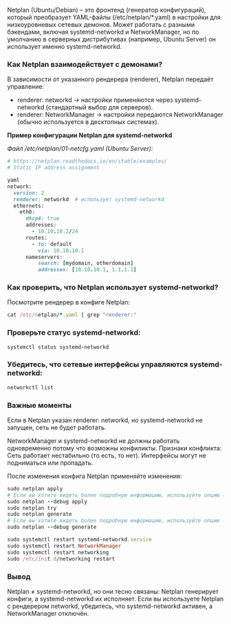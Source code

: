 Netplan (Ubuntu/Debian) – это фронтенд (генератор конфигураций), который преобразует YAML-файлы (/etc/netplan/*.yaml) в настройки для низкоуровневых сетевых демонов. Может работать с разными бэкендами, включая systemd-networkd и NetworkManager, но по умолчанию в серверных дистрибутивах (например, Ubuntu Server) он использует именно systemd-networkd. 


### Как Netplan взаимодействует с демонами?

В зависимости от указанного рендерера (renderer), Netplan передаёт управление:

- renderer: networkd → настройки применяются через systemd-networkd (стандартный выбор для серверов).
- renderer: NetworkManager → настройки передаются NetworkManager (обычно используется в десктопных системах).

**Пример конфигурации Netplan для systemd-networkd**

_Файл /etc/netplan/01-netcfg.yaml (Ubuntu Server):_

```ruby
# https://netplan.readthedocs.io/en/stable/examples/
# Static IP address assignment

yaml
network:
  version: 2
  renderer: networkd  # использует systemd-networkd
  ethernets:
    eth0:
      dhcp4: true
      addresses:
        - 10.10.10.2/24
      routes:
        - to: default
          via: 10.10.10.1
      nameservers:
          search: [mydomain, otherdomain]
          addresses: [10.10.10.1, 1.1.1.1]
```	  
	  
### Как проверить, что Netplan использует systemd-networkd?

Посмотрите рендерер в конфиге Netplan:

```ruby
cat /etc/netplan/*.yaml | grep "renderer:"
```

### Проверьте статус systemd-networkd:

```ruby
systemctl status systemd-networkd
```

### Убедитесь, что сетевые интерфейсы управляются systemd-networkd:

```ruby
networkctl list
```

### Важные моменты

Если в Netplan указан renderer: networkd, но systemd-networkd не запущен, сеть не будет работать.

NetworkManager и systemd-networkd не должны работать одновременно потому что возможны конфиликты. Признаки конфликта: Сеть работает нестабильно (то есть, то нет). Интерфейсы могут не подниматься или пропадать.

После изменения конфига Netplan применяйте изменения:

```ruby
sudo netplan apply
# Если вы хотите видеть более подробную информацию, используйте опцию --debug:
sudo netplan --debug apply
sudo netplan try
sudo netplan generate
# Если вы хотите видеть более подробную информацию, используйте опцию --debug:
sudo netplan --debug generate

sudo systemctl restart systemd-networkd.service
sudo systemctl restart NetworkManager
sudo systemctl restart networking
sudo /etc/init.d/networking restart
```

### Вывод

Netplan ≠ systemd-networkd, но они тесно связаны: Netplan генерирует конфиги, а systemd-networkd их исполняет. Если вы используете Netplan с рендерером networkd, убедитесь, что systemd-networkd активен, а NetworkManager отключён.
